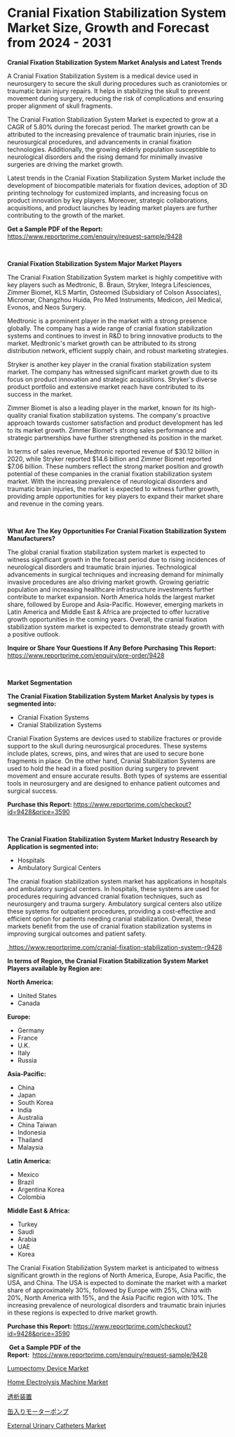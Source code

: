 <p><h1>Cranial Fixation Stabilization System Market Size, Growth and Forecast from 2024 - 2031</h1></p><p><strong>Cranial Fixation Stabilization System Market Analysis and Latest Trends</strong></p>
<p><p>A Cranial Fixation Stabilization System is a medical device used in neurosurgery to secure the skull during procedures such as craniotomies or traumatic brain injury repairs. It helps in stabilizing the skull to prevent movement during surgery, reducing the risk of complications and ensuring proper alignment of skull fragments.</p><p>The Cranial Fixation Stabilization System Market is expected to grow at a CAGR of 5.80% during the forecast period. The market growth can be attributed to the increasing prevalence of traumatic brain injuries, rise in neurosurgical procedures, and advancements in cranial fixation technologies. Additionally, the growing elderly population susceptible to neurological disorders and the rising demand for minimally invasive surgeries are driving the market growth.</p><p>Latest trends in the Cranial Fixation Stabilization System Market include the development of biocompatible materials for fixation devices, adoption of 3D printing technology for customized implants, and increasing focus on product innovation by key players. Moreover, strategic collaborations, acquisitions, and product launches by leading market players are further contributing to the growth of the market.</p></p>
<p><strong>Get a Sample PDF of the Report:&nbsp;</strong> <a href="https://www.reportprime.com/enquiry/request-sample/9428">https://www.reportprime.com/enquiry/request-sample/9428</a></p>
<p>&nbsp;</p>
<p><strong>Cranial Fixation Stabilization System Major Market Players</strong></p>
<p><p>The Cranial Fixation Stabilization System market is highly competitive with key players such as Medtronic, B. Braun, Stryker, Integra Lifesciences, Zimmer Biomet, KLS Martin, Osteomed (Subsidiary of Colson Associates), Micromar, Changzhou Huida, Pro Med Instruments, Medicon, Jeil Medical, Evonos, and Neos Surgery.</p><p>Medtronic is a prominent player in the market with a strong presence globally. The company has a wide range of cranial fixation stabilization systems and continues to invest in R&D to bring innovative products to the market. Medtronic's market growth can be attributed to its strong distribution network, efficient supply chain, and robust marketing strategies.</p><p>Stryker is another key player in the cranial fixation stabilization system market. The company has witnessed significant market growth due to its focus on product innovation and strategic acquisitions. Stryker's diverse product portfolio and extensive market reach have contributed to its success in the market.</p><p>Zimmer Biomet is also a leading player in the market, known for its high-quality cranial fixation stabilization systems. The company's proactive approach towards customer satisfaction and product development has led to its market growth. Zimmer Biomet's strong sales performance and strategic partnerships have further strengthened its position in the market.</p><p>In terms of sales revenue, Medtronic reported revenue of $30.12 billion in 2020, while Stryker reported $14.6 billion and Zimmer Biomet reported $7.06 billion. These numbers reflect the strong market position and growth potential of these companies in the cranial fixation stabilization system market. With the increasing prevalence of neurological disorders and traumatic brain injuries, the market is expected to witness further growth, providing ample opportunities for key players to expand their market share and revenue in the coming years.</p></p>
<p>&nbsp;</p>
<p><strong>What Are The Key Opportunities For Cranial Fixation Stabilization System Manufacturers?</strong></p>
<p><p>The global cranial fixation stabilization system market is expected to witness significant growth in the forecast period due to rising incidences of neurological disorders and traumatic brain injuries. Technological advancements in surgical techniques and increasing demand for minimally invasive procedures are also driving market growth. Growing geriatric population and increasing healthcare infrastructure investments further contribute to market expansion. North America holds the largest market share, followed by Europe and Asia-Pacific. However, emerging markets in Latin America and Middle East & Africa are projected to offer lucrative growth opportunities in the coming years. Overall, the cranial fixation stabilization system market is expected to demonstrate steady growth with a positive outlook.</p></p>
<p><strong>Inquire or Share Your Questions If Any Before Purchasing This Report:</strong> <a href="https://www.reportprime.com/enquiry/pre-order/9428">https://www.reportprime.com/enquiry/pre-order/9428</a></p>
<p>&nbsp;</p>
<p><strong>Market Segmentation</strong></p>
<p><strong>The Cranial Fixation Stabilization System Market Analysis by types is segmented into:</strong></p>
<p><ul><li>Cranial Fixation Systems</li><li>Cranial Stabilization Systems</li></ul></p>
<p><p>Cranial Fixation Systems are devices used to stabilize fractures or provide support to the skull during neurosurgical procedures. These systems include plates, screws, pins, and wires that are used to secure bone fragments in place. On the other hand, Cranial Stabilization Systems are used to hold the head in a fixed position during surgery to prevent movement and ensure accurate results. Both types of systems are essential tools in neurosurgery and are designed to enhance patient outcomes and surgical success.</p></p>
<p><strong>Purchase this Report:&nbsp;</strong><a href="https://www.reportprime.com/checkout?id=9428&price=3590">https://www.reportprime.com/checkout?id=9428&price=3590</a></p>
<p>&nbsp;</p>
<p><strong>The Cranial Fixation Stabilization System Market Industry Research by Application is segmented into:</strong></p>
<p><ul><li>Hospitals</li><li>Ambulatory Surgical Centers</li></ul></p>
<p><p>The cranial fixation stabilization system market has applications in hospitals and ambulatory surgical centers. In hospitals, these systems are used for procedures requiring advanced cranial fixation techniques, such as neurosurgery and trauma surgery. Ambulatory surgical centers also utilize these systems for outpatient procedures, providing a cost-effective and efficient option for patients needing cranial stabilization. Overall, these markets benefit from the use of cranial fixation stabilization systems in improving surgical outcomes and patient safety.</p></p>
<p><a href="https://www.reportprime.com/cranial-fixation-stabilization-system-r9428">&nbsp;https://www.reportprime.com/cranial-fixation-stabilization-system-r9428</a></p>
<p><strong>In terms of Region, the Cranial Fixation Stabilization System Market Players available by Region are:</strong></p>
<p>
    <p> <strong> North America: </strong>
        <ul>
            <li>United States</li>
            <li>Canada</li>
        </ul>
        </p> 
    <p> <strong> Europe: </strong>
        <ul>
            <li>Germany</li>
            <li>France</li>
            <li>U.K.</li>
            <li>Italy</li>
            <li>Russia</li>
        </ul>
        </p> 
    <p> <strong> Asia-Pacific: </strong>
        <ul>
            <li>China</li>
            <li>Japan</li>
            <li>South Korea</li>
            <li>India</li>
            <li>Australia</li>
            <li>China Taiwan</li>
            <li>Indonesia</li>
            <li>Thailand</li>
            <li>Malaysia</li>
        </ul>
        </p> 
    <p> <strong> Latin America: </strong>
        <ul>
            <li>Mexico</li>
            <li>Brazil</li>
            <li>Argentina Korea</li>
            <li>Colombia</li>
        </ul>
        </p> 
    <p> <strong> Middle East & Africa: </strong>
        <ul>
            <li>Turkey</li>
            <li>Saudi</li>
            <li>Arabia</li>
            <li>UAE</li>
            <li>Korea</li>
        </ul>
    </p>
    </p>
<p><p>The Cranial Fixation Stabilization System market is anticipated to witness significant growth in the regions of North America, Europe, Asia Pacific, the USA, and China. The USA is expected to dominate the market with a market share of approximately 30%, followed by Europe with 25%, China with 20%, North America with 15%, and the Asia Pacific region with 10%. The increasing prevalence of neurological disorders and traumatic brain injuries in these regions is expected to drive market growth.</p></p>
<p><strong>Purchase this Report: </strong><a href="https://www.reportprime.com/checkout?id=9428&price=3590">https://www.reportprime.com/checkout?id=9428&price=3590</a></p>
<p>&nbsp;<strong>Get a Sample PDF of the Report:&nbsp;&nbsp;</strong><a href="https://www.reportprime.com/enquiry/request-sample/9428">https://www.reportprime.com/enquiry/request-sample/9428</a></p>
<p><strong></strong></p>
<p><p><a href="https://github.com/angeliabkratze/Market-Research-Report-List-1/blob/main/lumpectomy-device-market.md">Lumpectomy Device Market</a></p><p><a href="https://issuu.com/reportprime-2/docs/home-electrolysis-machine-market-size-2030.pptx">Home Electrolysis Machine Market</a></p><p><a href="https://github.com/klon646/Market-Research-Report-List-1/blob/main/419026478424.md">透析装置</a></p><p><a href="https://github.com/EstaSprer20231/Market-Research-Report-List-1/blob/main/405676078423.md">缶入りモーターポンプ</a></p><p><a href="https://github.com/EveKerluke2023/Market-Research-Report-List-1/blob/main/external-urinary-catheters-market.md">External Urinary Catheters Market</a></p></p>